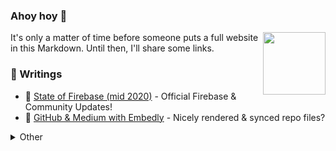 ### Ahoy hoy 👋

<img 
    style="float: right; height: 100px;"
    src="https://media.giphy.com/media/l2Je2crmuKEpVHpv2/giphy.gif">

It's only a matter of time before someone puts a full website in this Markdown. Until then, I'll share some links.

<!-- ![](https://media.giphy.com/media/3o6MbqfZpj9CfYpdYI/giphy.gif) -->
<!-- ![](https://media.giphy.com/media/l2Je2crmuKEpVHpv2/giphy.gif) -->



### 📝 Writings

- 💬 [State of Firebase (mid 2020)](https://medium.com/@jthegedus/state-of-firebase-mid-2020-d93a627cdb6c) - Official Firebase & Community Updates!
- 💬 [GitHub & Medium with Embedly](https://medium.com/@jthegedus/github-medium-with-embedly-30d9115af585) - Nicely rendered & synced repo files?

<details>
<summary>Other</summary>

- 💬 [State of Firebase (mid 2019)](https://codeburst.io/the-state-of-firebase-mid-2019-2b002c458d70) - Cloud Next & Google I/O 2019 updates
- 💻 [GraphQL on Cloud Functions for Firebase](https://medium.com/@jthegedus/graphql-on-cloud-functions-for-firebase-153fe7b02ea5) - Hassle-free GraphQL on FaaS
- 💻 [Express.js on Cloud Functions for Firebase](https://medium.com/@jthegedus/express-js-on-cloud-functions-for-firebase-f76b5506179) - Auto-scaling APIs in seconds
- 💻 [Berglas with Node.js on Cloud Run](https://medium.com/@jthegedus/berglas-with-node-js-on-cloud-run-d7cecfa5aa49) - Runtime Secret Decryption with Golang & Node.js
- 💬 [The 3 best features of Google Cloud Run](https://medium.com/weareservian/3-best-features-of-google-cloud-run-546e367242ea) - King of Serverless Compute?
- 💬 [The State of Cloud Functions (mid 19)](https://medium.com/weareservian/the-state-of-cloud-functions-mid-19-13d2d927d23b) - Google Next 19 in a Nutshell
- 💬 [State of Firebase (late 2018)](https://medium.com/@jthegedus/the-state-of-firebase-late-18-e74e6d4a940e) - 2018 Releases & Improvements
- 💬 [Awesome Firebase](https://medium.com/@jthegedus/awesome-firebase-6876cb9563e4) - List of Firebase talks, tools, examples & articles
- 📚 [Babel & preset-env](https://medium.com/@jthegedus/babel-and-preset-env-cbc0bbf06b8f) - Compile to environments, not specifications
- 📚 [Firebase Package Names and Bundle Sizes](https://medium.com/@jthegedus/firebase-package-names-and-bundle-sizes-ec10cede63f1) - Stop fanning the flames of that bundle size!
- 💻 [Cron & Cloud Functions for Firebase](https://medium.com/@jthegedus/cron-cloud-functions-for-firebase-724728b1683a) - The Serverless Cron we wanted!

#### Cloud Functions for Firebase with Compiled Code

- 📚 [Cloud Functions for Firebase with Compiled Code](https://medium.com/@jthegedus/cloud-functions-for-firebase-with-compiled-code-e234e83462dc) - ES6, ES7, Flow, TypeScript, Babel & ParcelJS
- 💻 [Part 1: Cloud Functions for Firebase with Babel, Flow & TypeScript](https://medium.com/@jthegedus/cloud-functions-for-firebase-with-babel-flow-typescript-796606628d37) - Target your Node Runtimes!
- 💻 [Part 2: Cloud Functions for Firebase with Flow, TypeScript & ReasonML via ParcelJS](https://medium.com/@jthegedus/cloud-functions-for-firebase-with-flow-typescript-reasonml-via-parceljs-bf94dd5b325c) - Bundle your Cloud Function Code!

#### Hardware

- 💻 [Ubuntu 20.04 on Lenovo ThinkPad E485](https://medium.com/@jthegedus/ubuntu-20-04-on-lenovo-thinkpad-e485-844e511d5add) - It just works!
- 💻 [PopOS 19.04 on Lenovo ThinkPad E485](https://medium.com/@jthegedus/popos-19-04-on-lenovo-thinkpad-e485-ac3951199132) - Same problems, same solution
- 💻 [Ubuntu 19.04 on Lenovo ThinkPad E485](https://medium.com/@jthegedus/ubuntu-19-04-lts-on-lenovo-thinkpad-e485-bf2d6cfd9cad) - Stop Ubuntu from hanging itself on boot
- 💻 [Ubuntu 18.04 LTS on Lenovo ThinkPad E485](https://medium.com/@jthegedus/ubuntu-18-04-lts-on-lenovo-thinkpad-e485-15e1d601473f) - Stop Ubuntu from hanging itself on boot
- 💻 [Ubuntu 18.04 LTS on a Dell XPS 15](https://medium.com/@jthegedus/ubuntu-18-04-lts-on-a-dell-xps-15-db4dcee9a2f9) - Stop Ubuntu from hanging itself on login

#### Other posts

- 💬 [Medium Featured Images & Gifs](https://medium.com/@jthegedus/medium-featured-images-gifs-addeb18ebc3f) - Dimensions and ratios
- 💻 [Ubuntu Terminal on Windows](https://medium.com/@jthegedus/ubuntu-terminal-on-windows-b8c8558d302c) - Windows Subsystem for Linux (WSL) & VSCode

#### Deprecated or TBD

- [Exploring Cloud Functions for Firebase](https://codeburst.io/exploring-cloud-functions-for-firebase-cdf62297349e) - First time FaaS
- DEPRECATED [ES6 in Cloud Functions for Firebase](https://codeburst.io/es6-in-cloud-functions-for-firebase-959b35e31cb0) - Modern language features for modern microservices
- [ES6+ in Cloud Functions for Firebase #2](https://medium.com/@jthegedus/es6-in-cloud-functions-for-firebase-2-415d15205468) - Babel Boogaloo!
- DEPRECATED [Express.js on Cloud Functions for Firebase](https://codeburst.io/express-js-on-cloud-functions-for-firebase-86ed26f9144c) - Exactly what you would expect, almost…
- DEPRECATED [GraphQL Server on Cloud Functions for Firebase](https://codeburst.io/graphql-server-on-cloud-functions-for-firebase-ae97441399c0) - The smoothest GraphQL on FaaS DX to date!
- [Next.js on Cloud Functions for Firebase with Firebase Hosting](https://codeburst.io/next-js-on-cloud-functions-for-firebase-with-firebase-hosting-7911465298f2) - SSR with Clean URLs

</details>
